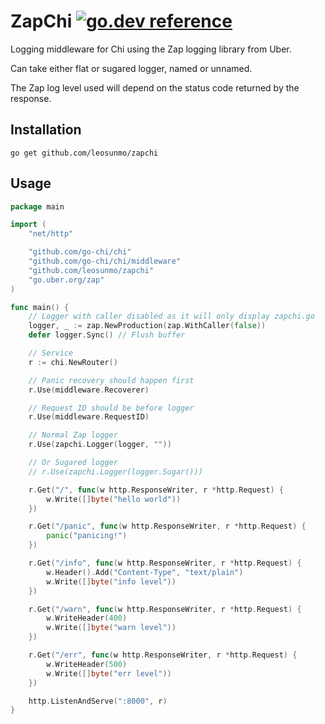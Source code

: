 # ZapChi [![go.dev reference](https://img.shields.io/badge/go.dev-reference-007d9c?logo=go&logoColor=white&style=flat-square)](https://pkg.go.dev/github.com/leosunmo/zapchi)

Logging middleware for Chi using the Zap logging library from Uber.

Can take either flat or sugared logger, named or unnamed.

The Zap log level used will depend on the status code returned by
the response.

## Installation
```
go get github.com/leosunmo/zapchi
```

## Usage
```go
package main

import (
	"net/http"

	"github.com/go-chi/chi"
	"github.com/go-chi/chi/middleware"
	"github.com/leosunmo/zapchi"
	"go.uber.org/zap"
)

func main() {
	// Logger with caller disabled as it will only display zapchi.go
	logger, _ := zap.NewProduction(zap.WithCaller(false))
	defer logger.Sync() // Flush buffer

	// Service
	r := chi.NewRouter()

	// Panic recovery should happen first
	r.Use(middleware.Recoverer)

	// Request ID should be before logger
	r.Use(middleware.RequestID)

	// Normal Zap logger
	r.Use(zapchi.Logger(logger, ""))

	// Or Sugared logger
	// r.Use(zapchi.Logger(logger.Sugar()))

	r.Get("/", func(w http.ResponseWriter, r *http.Request) {
		w.Write([]byte("hello world"))
	})

	r.Get("/panic", func(w http.ResponseWriter, r *http.Request) {
		panic("panicing!")
	})

	r.Get("/info", func(w http.ResponseWriter, r *http.Request) {
		w.Header().Add("Content-Type", "text/plain")
		w.Write([]byte("info level"))
	})

	r.Get("/warn", func(w http.ResponseWriter, r *http.Request) {
		w.WriteHeader(400)
		w.Write([]byte("warn level"))
	})

	r.Get("/err", func(w http.ResponseWriter, r *http.Request) {
		w.WriteHeader(500)
		w.Write([]byte("err level"))
	})

	http.ListenAndServe(":8000", r)
}
```